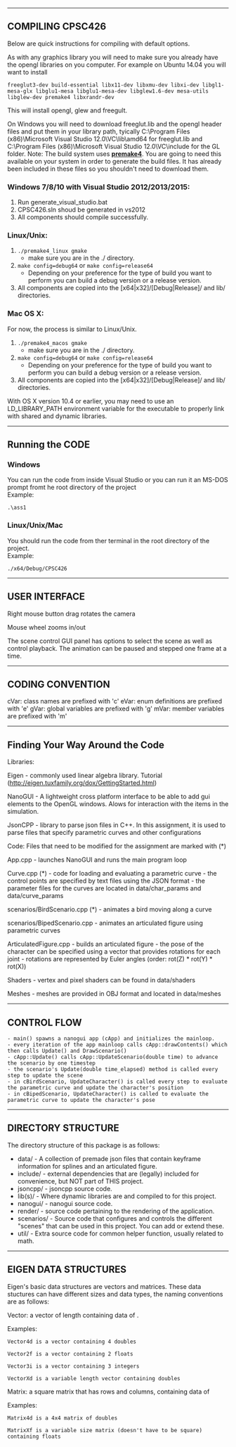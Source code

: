 
-----------------------
 COMPILING CPSC426
-----------------------

Below are quick instructions for compiling with default options. 

As with any graphics library you will need to make sure you already have the
opengl libraries on you computer. For example on Ubuntu 14.04 you will want
to install
```
freeglut3-dev build-essential libx11-dev libxmu-dev libxi-dev libgl1-mesa-glx libglu1-mesa libglu1-mesa-dev libglew1.6-dev mesa-utils libglew-dev premake4 libxrandr-dev
```
This will install opengl, glew and freegult.  

On Windows you will need to download freeglut.lib and the opengl header files and put them in your library path, tyically C:\Program Files (x86)\Microsoft Visual Studio 12.0\VC\lib\amd64 for freeglut.lib and C:\Program Files (x86)\Microsoft Visual Studio 12.0\VC\include for the GL folder.
Note: The build system uses [**premake4**](https://premake.github.io/download.html). You are going to need this available on your system in order to generate the build files. It has already been included in these files so you shouldn't need to download them.

### Windows 7/8/10 with Visual Studio 2012/2013/2015:
  1. Run generate_visual_studio.bat
  2. CPSC426.sln shoud be generated in vs2012
  3. All components should compile successfully.

### Linux/Unix:  

  1. ```./premake4_linux gmake```
      - make sure you are in the ./ directory.
  2. ```make config=debug64```
  	or
  	```make config=release64```
      - Depending on your preference for the type of build you want to perform you can build a debug version or a release version.
  4. All components are copied into the [x64|x32]/[Debug|Release]/ and lib/ directories.
  
     
### Mac OS X:
  For now, the process is similar to Linux/Unix.  
  
  1. ```./premake4_macos gmake```
      - make sure you are in the ./ directory.
  2. ```make config=debug64```
  	or
  	```make config=release64```
      - Depending on your preference for the type of build you want to perform you can build a debug version or a release version.
  4. All components are copied into the [x64|x32]/[Debug|Release]/ and lib/ directories.
  
  
  With OS X version
  10.4 or earlier, you may need to use an LD_LIBRARY_PATH environment
  variable for the executable to properly link with shared and dynamic
  libraries.
  
  -----------------
  Running the CODE
  -----------------

### Windows  
You can run the code from inside Visual Studio or you can run it an MS-DOS prompt fromt he root directory of the project  
 Example:  
 ```
 .\ass1
 ```
 
 
### Linux/Unix/Mac
You should run the code from ther terminal in the root directory of the project.  
 Example:  
 ```
 ./x64/Debug/CPSC426
 ```

----------------------
 USER INTERFACE
----------------------
Right mouse button drag rotates the camera

Mouse wheel zooms in/out

The scene control GUI panel has options to select the scene as well as control playback. The animation can be paused and stepped one frame at a time.


----------------------
 CODING CONVENTION
----------------------

cVar: class names are prefixed with 'c'
eVar: enum definitions are prefixed with 'e'
gVar: global variables are prefixed with 'g'
mVar: member variables are prefixed with 'm'

-----------------------------------
 Finding Your Way Around the Code
-----------------------------------

Libraries:

Eigen - commonly used linear algebra library. Tutorial (http://eigen.tuxfamily.org/dox/GettingStarted.html)

NanoGUI - A lightweight cross platform interface to be able to add gui elements to the OpenGL windows. Alows for interaction with the items in the simulation.

JsonCPP - library to parse json files in C++. In this assignment, it is used to parse files that specify parametric curves and other configurations


Code:
Files that need to be modified for the assignment are marked with  (*)

App.cpp
	- launches NanoGUI and runs the main program loop
	
Curve.cpp (*)
	- code for loading and evaluating a parametric curve
	- the control points are specified by text files using the JSON format
	- the parameter files for the curves are located in data/char_params and data/curve_params

scenarios/BirdScenario.cpp (*)
	- animates a bird moving along a curve

scenarios/BipedScenario.cpp
	- animates an articulated figure using parametric curves

ArticulatedFigure.cpp
	- builds an articulated figure
	- the pose of the character can be specified using a vector that provides rotations for each joint
	- rotations are represented by Euler angles (order: rot(Z) * rot(Y) * rot(X))

Shaders
	- vertex and pixel shaders can be found in data/shaders

Meshes
	- meshes are provided in OBJ format and located in data/meshes


----------------------
 CONTROL FLOW
----------------------
	- main() spawns a nanogui app (cApp) and initializes the mainloop.
	- every iteration of the app mainloop calls cApp::drawContents() which then calls Update() and DrawScenario()
	- cApp::Update() calls cApp::UpdateScenario(double time) to advance the scenario by one timestep
	- the scenario's Update(double time_elapsed) method is called every step to update the scene
	- in cBirdScenario, UpdateCharacter() is called every step to evaluate the parametric curve and update the character's position
	- in cBipedScenario, UpdateCharacter() is called to evaluate the parametric curve to update the character's pose

----------------------
 DIRECTORY STRUCTURE
----------------------

The directory structure of this package is as follows:

  - data/          - A collection of premade json files that contain keyframe information for splines and an articulated figure.
  - include/       - external dependencies that are (legally) included
                  for convenience, but NOT part of THIS project.
  - jsoncpp/    - jsoncpp source code.
  - lib(s)/ 	- Where dynamic libraries are and compiled to for this project.
  - nanogui/    - nanogui source code.
  - render/     - source code pertaining to the rendering of the application.
  - scenarios/  - Source code that configures and controls the different "scenes" that can be used in this project. You can add or extend these.
  - util/ - Extra source code for common helper function, usually related to math.


----------------------
 EIGEN DATA STRUCTURES
----------------------

Eigen's basic data structures are vectors and matrices. These data stuctures can have different sizes 
and data types, the naming conventions are as follows:

Vector<Size><Type>: a vector of length <Size> containing data of <Type>.

Examples: 

	Vector4d is a vector containing 4 doubles

	Vector2f is a vector containing 2 floats
	
	Vector3i is a vector containing 3 integers
	
	VectorXd is a variable length vector containing doubles
	
	
Matrix<Size><Type>: a square matrix that has <Size> rows and <Size> columns, containing data of <Type>

Examples: 

	Matrix4d is a 4x4 matrix of doubles

	MatrixXf is a variable size matrix (doesn't have to be square) containing floats
